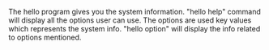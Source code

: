 The hello program gives you the system information.
"hello help" command will display all the options user can use.
The options are used key values which represents the system info.
"hello option" will display the info related to options mentioned.  
